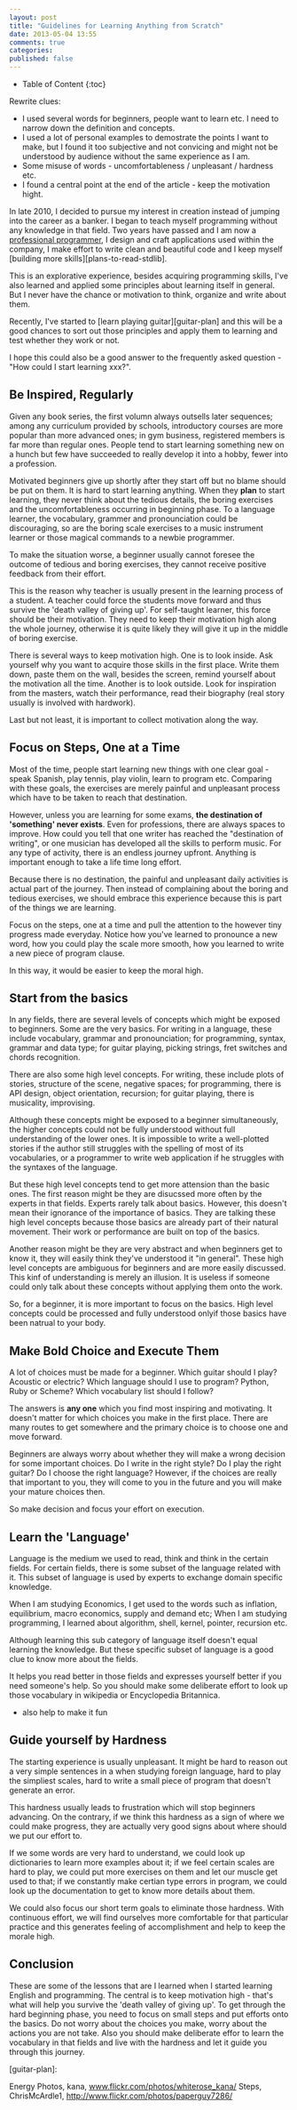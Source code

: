 ```yaml
---
layout: post
title: "Guidelines for Learning Anything from Scratch"
date: 2013-05-04 13:55
comments: true
categories: 
published: false
---
```

* Table of Content
{:toc}

Rewrite clues:
  - I used several words for beginners, people want to learn etc. I need to narrow down the definition and concepts.
  - I used a lot of personal examples to demostrate the points I want to make, but I found it too subjective and not convicing and might not be understood by audience without the same experience as I am.
  - Some misuse of words - uncomfortableness / unpleasant / hardness etc.
  - I found a central point at the end of the article - keep the motivation hight.

In late 2010, I decided to pursue my interest in creation instead of jumping into the career as a banker. I began to teach myself programming without any knowledge in that field. Two years have passed and I am now a [professional programmer][github-profile], I design and craft applications used within the company, I make effort to write clean and beautiful code and I keep myself [building more skills][plans-to-read-stdlib].

This is an explorative experience, besides acquiring programming skills, I've also learned and applied some principles about learning itself in general. But I never have the chance or motivation to think, organize and write about them.

Recently, I've started to [learn playing guitar][guitar-plan] and this will be a good chances to sort out those principles and apply them to learning and test whether they work or not.

I hope this could also be a good answer to the frequently asked question - "How could I start learning xxx?".

## Be Inspired, Regularly
Given any book series, the first volumn always outsells later sequences; among any curriculum provided by schools, introductory courses are more popular than more advanced ones; in gym business, registered members is far more than regular ones. People tend to start learning something new on a hunch but few have succeeded to really develop it into a hobby, fewer into a profession. 

Motivated beginners give up shortly after they start off but no blame should be put on them. It is hard to start learning anything. When they **plan** to start learning, they never think about the tedious details, the boring exercises and the uncomfortableness occurring in beginning phase. To a language learner, the vocabulary, grammer and pronounciation could be discouraging, so are the boring scale exercises to a music instrument learner or those magical commands to a
newbie programmer.

To make the situation worse, a beginner usually cannot foresee the outcome of tedious and boring exercises, they cannot receive positive feedback from their effort. 

This is the reason why teacher is usually present in the learning process of a student. A teacher could force the students move forward and thus survive the 'death valley of giving up'. For self-taught learner, this force should be their motivation. They need to keep their motivation high along the whole journey, otherwise it is quite likely they will give it up in the middle of boring exercise.

There is several ways to keep motivation high. One is to look inside. Ask yourself why you want to acquire those skills in the first place. Write them down, paste them on the wall, besides the screen, remind yourself about the motivation all the time. Another is to look outside. Look for inspiration from the masters, watch their performance, read their biography (real story usually is involved with hardwork).

Last but not least, it is important to collect motivation along the way.

## Focus on Steps, One at a Time
Most of the time, people start learning new things with one clear goal - speak Spanish,  play tennis, play violin, learn to program etc. Comparing with these goals, the exercises are merely painful and unpleasant process which have to be taken to reach that destination.

However, unless you are learning for some exams, **the destination of 'something' never exists**. Even for professions, there are always spaces to improve. How could you tell that one writer has reached the "destination of writing", or one musician has developed all the skills to perform music. For any type of activity, there is an endless journey upfront. Anything is important enough to take a life time long effort.

Because there is no destination, the painful and unpleasant daily activities is actual part of the journey. Then instead of complaining about the boring and tedious exercises, we should embrace this experience because this is part of the things we are learning.

Focus on the steps, one at a time and pull the attention to the however tiny progress made everyday. Notice how you've learned to pronounce a new word, how you could play the scale more smooth, how you learned to write a new piece of program clause.

In this way, it would be easier to keep the moral high.

## Start from the basics
In any fields, there are several levels of concepts which might be exposed to beginners. Some are the very basics. For writing in a language, these include vocabulary, grammar and pronounciation; for programming, syntax, grammar and data type; for guitar playing, picking strings, fret switches and chords recognition. 

There are also some high level concepts. For writing, these include plots of stories, structure of the scene, negative spaces; for programming, there is API design, object orientation, recursion; for guitar playing, there is musicality, improvising.

Although these concepts might be exposed to a beginner simultaneously, the higher concepts could not be fully understood without full understanding of the lower ones. It is impossible to write a well-plotted stories if the author still struggles with the spelling of most of its vocabularies, or a programmer to write web application if he struggles with the syntaxes of the language.

But these high level concepts tend to get more attension than the basic ones. The first reason might be they are disucssed more often by the experts in that fields. Experts rarely talk about basics. However, this doesn't mean their ignorance of the importance of basics. They are talking these high level concepts because those basics are already part of their natural movement. Their work or performance are built on top of the basics.

Another reason might be they are very abstract and when beginners get to know it, they will easily think they've understood it "in general". These high level concepts are ambiguous for beginners and are more easily discussed. This kinf of understanding is merely an illusion. It is useless if someone could only talk about these concepts without applying them onto the work.

So, for a beginner, it is more important to focus on the basics. High level concepts could be processed and fully understood onlyif those basics have been natrual to your body.

## Make Bold Choice and Execute Them 
A lot of choices must be made for a beginner. Which guitar should I play? Acoustic or electric? Which language should I use to program? Python, Ruby or Scheme? Which vocabulary list should I follow? 

The answers is **any one** which you find most inspiring and motivating. It doesn't matter for which choices you make in the first place. There are many routes to get somewhere and the primary choice is to choose one and move forward. 

Beginners are always worry about whether they will make a wrong decision for some important choices. Do I write in the right style? Do I play the right guitar? Do I choose the right language?  However, if the choices are really that important to you, they will come to you in the future and you will make your mature choices then.

So make decision and focus your effort on execution.

## Learn the 'Language'
Language is the medium we used to read, think and think in the certain fields. For certain fields, there is some subset of the language related with it. This subset of language is used by experts to exchange domain specific knowledge. 

When I am studying Economics, I get used to the words such as inflation, equilibrium, macro economics, supply and demand etc; When I am studying programming, I learned about algorithm, shell, kernel, pointer, recursion etc. 

Although learning this sub category of language itself doesn't equal learning the knowledge. But these specific subset of language is a good clue to know more about the fields. 

It helps you read better in those fields and expresses yourself better if you need someone's help. So you should make some deliberate effort to look up those vocabulary in wikipedia or Encyclopedia Britannica.

- also help to make it fun

## Guide yourself by Hardness
The starting experience is usually unpleasant. It might be hard to reason out a very simple sentences in a when studying foreign language, hard to play the simpliest scales, hard to write a small piece of program that doesn't generate an error.

This hardness usually leads to frustration which will stop beginners advancing. On the contrary, if we think this hardness as a sign of where we could make progress, they are actually very good signs about where should we put our effort to.

If we some words are very hard to understand, we could look up dictionaries to learn more examples about it; if we feel certain scales are hard to play, we could put more exercises on them and let our muscle get used to that; if we constantly make certian type errors in program, we could look up the documentation to get to know more details about them.

We could also focus our short term goals to eliminate those hardness. With continuous effort, we will find ourselves more comfortable for that particular practice and this generates feeling of accomplishment and help to keep the morale high.

## Conclusion
These are some of the lessons that are I learned when I started learning English and programming. The central is to keep motivation high - that's what will help you survive the 'death valley of giving up'. To get through the hard beginning phase, you need to focus on small steps and put efforts onto the basics. Do not worry about the choices you make, worry about the actions you are not take. Also you should make deliberate effor to learn the vocabulary in that fields and live with the
hardness and let it guide you through this journey.

[github-profile]:
[plans-to-read-stdlib]:
[guitar-plan]:

Energy Photos, kana, www.flickr.com/photos/whiterose_kana/
Steps, ChrisMcArdle1, http://www.flickr.com/photos/paperguy7286/

